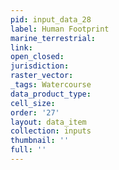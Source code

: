 ```yaml
---
pid: input_data_28
label: Human Footprint
marine_terrestrial: 
link: 
open_closed: 
jurisdiction: 
raster_vector: 
_tags: Watercourse
data_product_type: 
cell_size: 
order: '27'
layout: data_item
collection: inputs
thumbnail: ''
full: ''
---
```

